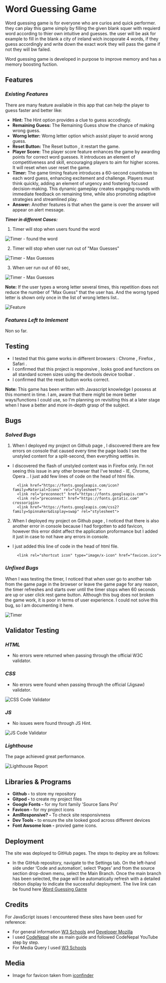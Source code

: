 # Word Guessing Game

Word guessing game is for everyone who are curios and quick performer. they can play this game simply by filling the given blank squer with requierd word according to thier own intuitive and guesses. the user will be ask for example to fill in the blank a city of ireland wich incoporate 4 words, if they guess accordingly and write down the exact work they will pass the game if not they will bw failed.

Word guessing game is developed in purpose to improve memory and has a memory boosting fuction.

<!-- AmIResponsive Image-->


## Features

### _Existing Features_

There are many feature available in this app that can help the player to guess faster and better like: 

- **Hint:** The Hint option provides a clue to guess accodingly. 
- **Remaining Guess:** The Remaining Guess show the chance of making wrong guess. 
- **Worng letter:** Worng letter option which assist player to avoid wrong guess.
- **Reset Button:** The Reset button , it restart the game.
- **Player Score:** The player score feature enhances the game by awarding points for correct word guesses. It introduces an element of competitiveness and skill, encouraging players to aim for higher scores. It will reset when user reset the game.
- **Timer:** The game timing feature introduces a 60-second countdown to each word guess, enhancing excitement and challenge. Players must think quickly, adding an element of urgency and fostering focused decision-making. This dynamic gameplay creates engaging rounds with immediate feedback on remaining time, while also promoting adaptive strategies and streamlined play.
- **Answer:** Another features is that when the game is over the answer will appear on alert message.

**_Timer in different Cases:_**

1. Timer will stop when users found the word

![Timer -  found the word](assets/readMeImage/timerFoundWord.jpg)

2. Timer will stop when user run out of "Max Guesses"

![Timer - Max Guesses](assets/readMeImage/timer.jpg)

3. When uer run out of 60 sec,

![Timer - Max Guesses](assets/readMeImage/timer.jpg)



**Note:** If the user types a wrong letter several times, this repetition does not reduce the number of "Max Guess" that the user has.  And the worng typed letter is shown only once in the list of wrong letters list..

   ![Feature](assets/readMeImage/feature.jpg)


### _Features Left to Imlement_
Non so far.

## Testing

- I tested that this game works in different browsers : Chrome , Firefox , Safari . 
- I confirmed that this project is responsive , looks good and functions on all standard screen sizes using the devtools device toolbar .
- I confirmed that the reset button works correct.

**Note:** This game has been written with Javascript knowledge I possess at this moment in time. I am, aware that there might be more better ways/functions I could use, so I'm planning on revisiting this at a later stage when I have a better and more in-depth grasp of the subject.


## Bugs
### _Solved Bugs_

1. When I deployed my project on Github page , I discovered there are few errors on console that caused every time the page loads I see the unstyled content for a split-second, then everything settles in. 

- I discovered the flash of unstyled content was  in Firefox only.
I'm not seeing this issue in any other browser that I've tested - IE, Chrome, Opera .. I just add few lines of code on the head of html file. 

        <link href="https://fonts.googleapis.com/icon?family=Material+Icons" rel="stylesheet">
        <link rel="preconnect" href="https://fonts.googleapis.com">
        <link rel="preconnect" href="https://fonts.gstatic.com" crossorigin>
        <link href="https://fonts.googleapis.com/css2?family=Spinnaker&display=swap" rel="stylesheet">

2. When I deployed my project on Github page , I noticed that there is also another error in console because I had forgotten to add favicon, however this error didnt affect the application proformance but I added it just in case to not have any errors in console.

- I just added this line of code in the head of html file.

        <link rel="shortcut icon" type="image/x-icon" href="favicon.ico">

### _Unfixed Bugs_

When I was testing the timer, I noticed that when user go to another tab from the game page in the browser or leave the game page for any reason, the timer refreshes and starts over until the timer stops when 60 seconds are up or user click rest game button.  Although this bug does not broken the game work, it is poor in terms of user experience. I could not solve this bug, so I am documenting it here.

![Timer](assets/readMeImage/timerBug.jpg)


## Validator Testing

### _HTML_
- No errors were returned when passing through the official W3C validator.

<!--html validator report   -->

### _CSS_
- No errors were found when passing through the official (Jigsaw) validator.

![CSS Code Validator](assets/readMeImage/timerBug.jpg)

### _JS_
- No issues were found through JS Hint.

![JS Code Validator](assets/readMeImage/timerBug.jpg)

### _Lighthouse_
The page achieved great performance.

![Lighthouse Report](assets/readMeImage/reportLighthouse.jpg)



## Libraries & Programs 

- **Github -** to store my repository
- **Gitpod -** to create my project files
- **Google Fonts -** for my font family 'Source Sans Pro'
- **Favicon -** for my project icons
- **AmIResponsive? -** To check site responsivness
- **Dev Tools -** to ensure the site looked good across different devices
- **Font Awsome Icon -** provied game icons.


## Deployment

The site was deployed to GitHub pages. The steps to deploy are as follows:

* In the GitHub repository, navigate to the Settings tab. On the left-hand side under ‘Code and automation’, select ‘Pages’ and from the source section drop-down menu, select the Main Branch. Once the main branch has been selected, the page will be automatically refresh with a detailed ribbon display to indicate the successful deployment. The live link can be found here
[Word Guessing Game](https://sediqa01.github.io/Word-Guessing-Game/)


## Credits

For JavaScript issues I encountered these sites have been used for reference:

- For general information [W3 Schools](https://www.w3schools.com/) and [Developer Mozilla](https://developer.mozilla.org/)
- I used [CodeNepal](https://www.codingnepalweb.com/) site as main guide and followed CodeNepal YouTube step by step.
- For Media Query I used [W3 Schools](https://www.w3schools.com/)

## Media 
- Image for favicon taken from [iconfinder](https://www.iconfinder.com/search?q=word%20game)






